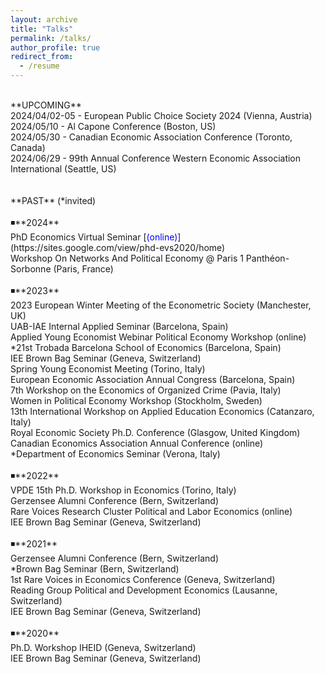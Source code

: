 ```yaml
---
layout: archive
title: "Talks"
permalink: /talks/
author_profile: true
redirect_from:
  - /resume
---
```

<br />
**UPCOMING** <br />
2024/04/02-05 - European Public Choice Society 2024 (Vienna, Austria) <br />
2024/05/10 - Al Capone Conference (Boston, US) <br />
2024/05/30 - Canadian Economic Association Conference (Toronto, Canada) <br />
2024/06/29 -  99th Annual Conference Western Economic Association International (Seattle, US) <br />
<br />
<br />
**PAST** (*invited) <br />
<br />
◾**2024** <br />
PhD Economics Virtual Seminar [<span style="color:blue">(online)</span>](https://sites.google.com/view/phd-evs2020/home) <br />
Workshop On Networks And Political Economy @ Paris 1 Panthéon-Sorbonne (Paris, France) <br />
<br />
◾**2023** <br />
2023 European Winter Meeting of the Econometric Society (Manchester, UK) <br />
UAB-IAE Internal Applied Seminar (Barcelona, Spain) <br />
Applied Young Economist Webinar Political Economy Workshop (online) <br />
*21st Trobada Barcelona School of Economics (Barcelona, Spain) <br />
IEE Brown Bag Seminar (Geneva, Switzerland) <br />
Spring Young Economist Meeting (Torino, Italy) <br />
European Economic Association Annual Congress (Barcelona, Spain) <br />
7th Workshop on the Economics of Organized Crime (Pavia, Italy) <br />
Women in Political Economy Workshop (Stockholm, Sweden) <br /> 
13th International Workshop on Applied Education Economics (Catanzaro, Italy) <br />
Royal Economic Society Ph.D. Conference (Glasgow, United Kingdom) <br />
Canadian Economics Association Annual Conference (online) <br /> 
*Department of Economics Seminar (Verona, Italy) <br />
<br />
◾**2022** <br />
VPDE 15th Ph.D. Workshop in Economics (Torino, Italy) <br />
Gerzensee Alumni Conference (Bern, Switzerland) <br />
Rare Voices Research Cluster Political and Labor Economics (online) <br />
IEE Brown Bag Seminar (Geneva, Switzerland) <br />
<br />
◾**2021** <br />
Gerzensee Alumni Conference (Bern, Switzerland) <br />
*Brown Bag Seminar (Bern, Switzerland) <br />
1st Rare Voices in Economics Conference (Geneva, Switzerland) <br />
Reading Group Political and Development Economics (Lausanne, Switzerland) <br />
IEE Brown Bag Seminar (Geneva, Switzerland) <br />
<br />
◾**2020** <br />
Ph.D. Workshop IHEID (Geneva, Switzerland) <br />
IEE Brown Bag Seminar (Geneva, Switzerland)  <br />
<br />
